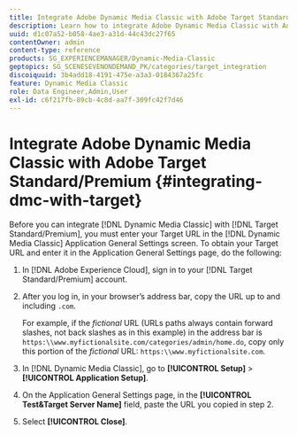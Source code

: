```yaml
---
title: Integrate Adobe Dynamic Media Classic with Adobe Target Standard/Premium
description: Learn how to integrate Adobe Dynamic Media Classic with Adobe Target Standard/Premium.
uuid: d1c07a52-b058-4ae3-a31d-44c43dc27f65
contentOwner: admin
content-type: reference
products: SG_EXPERIENCEMANAGER/Dynamic-Media-Classic
geptopics: SG_SCENESEVENONDEMAND_PK/categories/target_integration
discoiquuid: 3b4add18-4191-475e-a3a3-0184367a25fc
feature: Dynamic Media Classic
role: Data Engineer,Admin,User
exl-id: c6f217fb-89cb-4c8d-aa7f-309fc42f7d46
---
```

# Integrate Adobe Dynamic Media Classic with Adobe Target Standard/Premium {#integrating-dmc-with-target}

Before you can integrate [!DNL Dynamic Media Classic] with [!DNL Target Standard/Premium], you must enter your Target URL in the [!DNL Dynamic Media Classic] Application General Settings screen. To obtain your Target URL and enter it in the Application General Settings page, do the following:

1. In [!DNL Adobe Experience Cloud], sign in to your [!DNL Target Standard/Premium] account.
1. After you log in, in your browser’s address bar, copy the URL up to and including `.com`.

   For example, if the *fictional* URL (URLs paths always contain forward slashes, not back slashes as in this example) in the address bar is `https:\\www.myfictionalsite.com/categories/admin/home.do`, copy only this portion of the *fictional* URL: `https:\\www.myfictionalsite.com`.

1. In [!DNL Dynamic Media Classic], go to **[!UICONTROL Setup]** > **[!UICONTROL Application Setup]**.
1. On the Application General Settings page, in the **[!UICONTROL Test&Target Server Name]** field, paste the URL you copied in step 2.
1. Select **[!UICONTROL Close]**.
